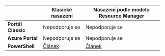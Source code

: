 |  | **Klasické nasazení** | **Nasazení podle modelu Resource Manager** |
| --- | --- | --- |
| **Portál Classic** |Nepodporuje se |Nepodporuje se |
| **Azure Portal** |Nepodporuje se |Nepodporuje se |
| **PowerShell** |[Článek](../articles/expressroute/expressroute-howto-coexist-classic.md) |[Článek](../articles/expressroute/expressroute-howto-coexist-resource-manager.md) |



<!--HONumber=Nov16_HO2-->


